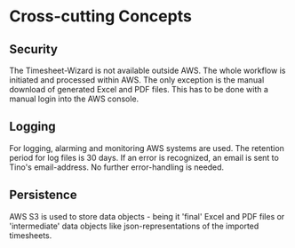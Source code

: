 # Cross-cutting Concepts

## Security

The Timesheet-Wizard is not available outside AWS. The whole workflow is initiated and processed within AWS. The only
exception is the manual download of generated Excel and PDF files. This has to be done with a manual login into the AWS console.

## Logging

For logging, alarming and monitoring AWS systems are used. The retention period for log files is 30 days. If an error is
recognized, an email is sent to Tino's email-address. No further error-handling is needed.

## Persistence

AWS S3 is used to store data objects - being it 'final' Excel and PDF files or 'intermediate' data objects like
json-representations of the imported timesheets.
